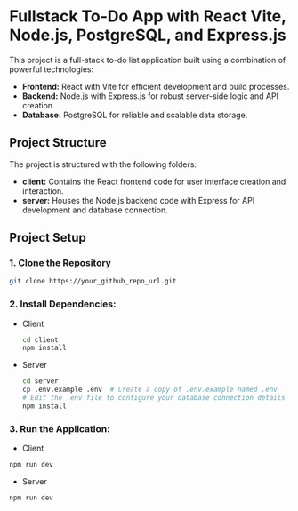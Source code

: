 # Fullstack To-Do App with React Vite, Node.js, PostgreSQL, and Express.js

This project is a full-stack to-do list application built using a combination of powerful technologies:

* **Frontend:** React with Vite for efficient development and build processes.
* **Backend:** Node.js with Express.js for robust server-side logic and API creation.
* **Database:** PostgreSQL for reliable and scalable data storage.

## Project Structure

The project is structured with the following folders:

* **client:** Contains the React frontend code for user interface creation and interaction.
* **server:** Houses the Node.js backend code with Express for API development and database connection.

## Project Setup

### 1. Clone the Repository
 
  ```bash
  git clone https://your_github_repo_url.git
  ```

### 2. Install Dependencies:

* Client

  ```bash
  cd client
  npm install
  ```

* Server

  ```bash
  cd server
  cp .env.example .env  # Create a copy of .env.example named .env
  # Edit the .env file to configure your database connection details
  npm install
  ```
### 3. Run the Application:

* Client

```bash
npm run dev
```
  
* Server
 ```bash
 npm run dev
 ```
